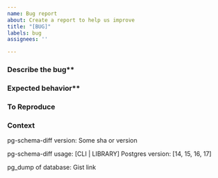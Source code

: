 ```yaml
---
name: Bug report
about: Create a report to help us improve
title: "[BUG]"
labels: bug
assignees: ''

---
```


### Describe the bug**
<!-- A clear and concise description of what the bug is. -->

### Expected behavior**
<!-- A clear and concise description of what you expected to happen. -->

### To Reproduce
<!-- Steps to reproduce the behavior:
1. Go to '...'
2. Click on '....'
3. Scroll down to '....'
4. See error -->

### Context 
<!-- Fetch from "pg-schema-diff version" if using the CLI or go.mod if using the library -->
pg-schema-diff version: Some sha or version
<!-- If you are using the CLI or using the library programatically -->
pg-schema-diff usage: [CLI | LIBRARY]
Postgres version: [14, 15, 16, 17]
<!-- Only if relevant -->
pg_dump of database: Gist link

